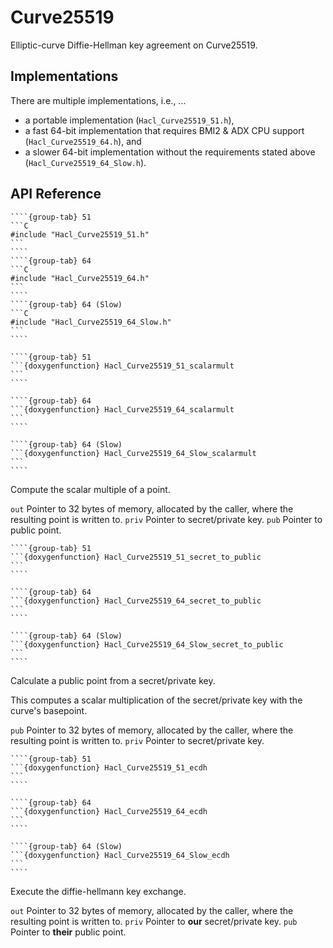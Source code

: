 # Curve25519

Elliptic-curve Diffie-Hellman key agreement on Curve25519.

## Implementations

There are multiple implementations, i.e., ...

* a portable implementation (`Hacl_Curve25519_51.h`),
* a fast 64-bit implementation that requires BMI2 & ADX CPU support (`Hacl_Curve25519_64.h`), and
* a slower 64-bit implementation without the requirements stated above (`Hacl_Curve25519_64_Slow.h`).

## API Reference

`````{tabs}
````{group-tab} 51
```C
#include "Hacl_Curve25519_51.h"
```
````
````{group-tab} 64
```C
#include "Hacl_Curve25519_64.h"
```
````
````{group-tab} 64 (Slow)
```C
#include "Hacl_Curve25519_64_Slow.h"
```
````
`````

`````{tabs}
````{group-tab} 51
```{doxygenfunction} Hacl_Curve25519_51_scalarmult
```
````

````{group-tab} 64
```{doxygenfunction} Hacl_Curve25519_64_scalarmult
```
````

````{group-tab} 64 (Slow)
```{doxygenfunction} Hacl_Curve25519_64_Slow_scalarmult
```
````
`````

Compute the scalar multiple of a point.

`out` Pointer to 32 bytes of memory, allocated by the caller, where the resulting point is written to.
`priv` Pointer to secret/private key.
`pub` Pointer to public point.

`````{tabs}
````{group-tab} 51
```{doxygenfunction} Hacl_Curve25519_51_secret_to_public
```
````

````{group-tab} 64
```{doxygenfunction} Hacl_Curve25519_64_secret_to_public
```
````

````{group-tab} 64 (Slow)
```{doxygenfunction} Hacl_Curve25519_64_Slow_secret_to_public
```
````
`````

Calculate a public point from a secret/private key.

This computes a scalar multiplication of the secret/private key with the curve's basepoint.

`pub` Pointer to 32 bytes of memory, allocated by the caller, where the resulting point is written to.
`priv` Pointer to secret/private key.

`````{tabs}
````{group-tab} 51
```{doxygenfunction} Hacl_Curve25519_51_ecdh
```
````

````{group-tab} 64
```{doxygenfunction} Hacl_Curve25519_64_ecdh
```
````

````{group-tab} 64 (Slow)
```{doxygenfunction} Hacl_Curve25519_64_Slow_ecdh
```
````
`````

Execute the diffie-hellmann key exchange.

`out` Pointer to 32 bytes of memory, allocated by the caller, where the resulting point is written to.
`priv` Pointer to **our** secret/private key.
`pub` Pointer to **their** public point.

